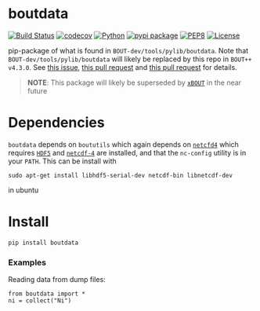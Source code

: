 # boutdata

[![Build Status](https://travis-ci.org/boutproject/boutdata.svg?branch=master)](https://travis-ci.org/boutproject/boutdata.svg)
[![codecov](https://codecov.io/gh/boutproject/boutdata/branch/master/graph/badge.svg)](https://codecov.io/gh/boutproject/boutdata)
[![Python](https://img.shields.io/badge/python->=3.6-blue.svg)](https://www.python.org/)
[![pypi package](https://badge.fury.io/py/boutdata.svg)](https://pypi.org/project/boutdata/)
[![PEP8](https://img.shields.io/badge/code%20style-PEP8-brightgreen.svg)](https://www.python.org/dev/peps/pep-0008/)
[![License](https://img.shields.io/badge/license-LGPL--3.0-blue.svg)](https://github.com/boutproject/boutdata/blob/master/LICENSE)

pip-package of what is found in `BOUT-dev/tools/pylib/boutdata`.
Note that `BOUT-dev/tools/pylib/boutdata` will likely be replaced by this repo
in `BOUT++ v4.3.0`.
See [this issue](https://github.com/boutproject/BOUT-dev/issues/1347),
[this pull request](https://github.com/boutproject/BOUT-dev/pull/1766) and
[this pull request](https://github.com/boutproject/BOUT-dev/pull/1740) for details.

> **NOTE**: This package will likely be superseded by
  [`xBOUT`](https://github.com/boutproject/xBOUT) in the near future

# Dependencies

`boutdata` depends on `boututils` which again depends on
[`netcfd4`](https://github.com/Unidata/netcdf4-python) which requires
[`HDF5`](http://www.h5py.org) and
[`netcdf-4`](https://github.com/Unidata/netcdf-c/releases) are
installed, and that the `nc-config` utility is in your `PATH`. This
can be install with

```
sudo apt-get install libhdf5-serial-dev netcdf-bin libnetcdf-dev
```

in ubuntu

# Install

`pip install boutdata`

### Examples
Reading data from dump files:

```
from boutdata import *
ni = collect("Ni")
```

